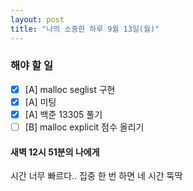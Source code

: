 ```yaml
---
layout: post
title: "나의 소중한 하루 9월 13일(월)"
---
```


### 해야 할 일

- [x] [A] malloc seglist 구현
- [x] [A] 미팅
- [x] [A] 백준 13305 풀기
- [ ] [B] malloc explicit 점수 올리기

#### 새벽 12시 51분의 나에게

시간 너무 빠르다.. 집중 한 번 하면 네 시간 뚝딱

